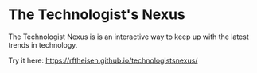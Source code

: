 # The Technologist's Nexus

The Technologist Nexus is is an interactive way to keep up with the latest trends in technology.

Try it here: https://rftheisen.github.io/technologistsnexus/
